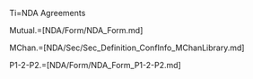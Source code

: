 Ti=NDA Agreements

Mutual.=[NDA/Form/NDA_Form.md]

MChan.=[NDA/Sec/Sec_Definition_ConfInfo_MChanLibrary.md]

P1-2-P2.=[NDA/Form/NDA_Form_P1-2-P2.md]